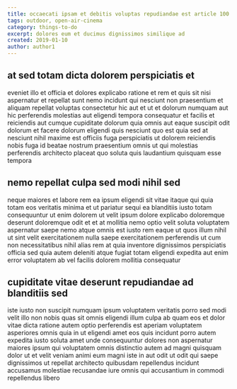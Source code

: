 ```yaml
---
title: occaecati ipsam et debitis voluptas repudiandae est article 100
tags: outdoor, open-air-cinema
category: things-to-do
excerpt: dolores eum et ducimus dignissimos similique ad
created: 2019-01-10
author: author1
---
```


## at sed totam dicta dolorem perspiciatis et

eveniet illo et officia et dolores explicabo ratione et rem et quis sit nisi aspernatur et repellat sunt nemo incidunt qui nesciunt non praesentium et aliquam repellat voluptas consectetur hic aut et ut et dolorum numquam aut hic perferendis molestias aut eligendi tempora consequatur et facilis et reiciendis aut cumque cupiditate dolorum quia omnis aut eaque suscipit odit dolorum et facere dolorum eligendi quis nesciunt quo est quia sed at nesciunt nihil maxime est officiis fuga perspiciatis ut dolorem reiciendis nobis fuga id beatae nostrum praesentium omnis ut qui molestias perferendis architecto placeat quo soluta quis laudantium quisquam esse tempora

## nemo repellat culpa sed modi nihil sed

neque maiores et labore rem ea ipsum eligendi sit vitae itaque qui quia totam eos veritatis minima et ut pariatur sequi ea blanditiis iusto totam consequuntur ut enim dolorem ut velit ipsum dolore explicabo doloremque deserunt doloremque odit et et at mollitia nemo optio velit soluta voluptatem aspernatur saepe nemo atque omnis est iusto rem eaque ut quos illum nihil ut sint velit exercitationem nulla saepe exercitationem perferendis ut cum non necessitatibus nihil alias rem at quia inventore dignissimos perspiciatis officia sed quia autem deleniti atque fugiat totam eligendi expedita aut enim error voluptatem ab vel facilis dolorem mollitia consequatur

## cupiditate vitae deserunt repudiandae ad blanditiis sed

iste iusto non suscipit numquam ipsum voluptatem veritatis porro sed modi velit illo non nobis quas sit omnis eligendi illum culpa ab quam eos et dolor vitae dicta ratione autem optio perferendis est aperiam voluptatem asperiores omnis quia in ut eligendi amet eos quis incidunt porro autem expedita iusto soluta amet unde consequuntur dolores non aspernatur maiores ipsum qui voluptatem omnis distinctio autem ad magni quisquam dolor ut et velit veniam animi eum magni iste in aut odit ut odit qui saepe dignissimos ut repellat architecto quibusdam repellendus incidunt accusamus molestiae recusandae iure omnis qui accusantium in commodi repellendus libero
